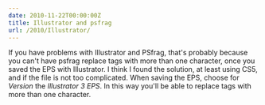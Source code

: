 ```yaml
---
date: 2010-11-22T00:00:00Z
title: Illustrator and psfrag
url: /2010/Illustrator/
---
```


If you have problems with Illustrator and PSfrag, that's probably because you can't have psfrag replace tags with more than one character, once you saved the EPS with Illustrator. I think I found the solution, at least using CS5, and if the file is not too complicated. When saving the EPS, choose for *Version* the *Illustrator 3 EPS*. In this way you'll be able to replace tags with more than one character.

